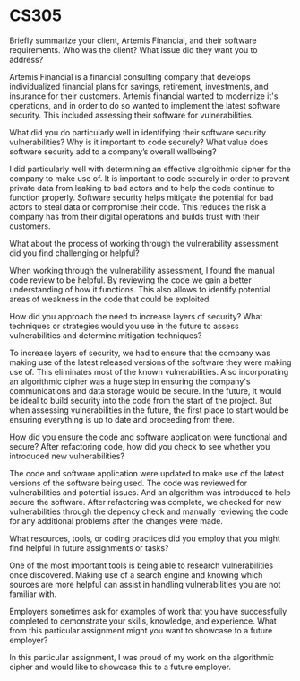 # CS305

Briefly summarize your client, Artemis Financial, and their software requirements. Who was the client? What issue did they want you to address?

Artemis Financial is a financial consulting company that develops individualized financial plans for savings, retirement, investments, and insurance for their customers. Artemis financial wanted to modernize it's operations, and in order to do so wanted to implement the latest software security. This included assessing their software for vulnerabilities.


What did you do particularly well in identifying their software security vulnerabilities? Why is it important to code securely? What value does software security add to a company’s overall wellbeing?

I did particularly well with determining an effective algroithmic cipher for the company to make use of. It is important to code securely in order to prevent private data from leaking to bad actors and to help the code continue to function properly. Software security helps mitigate the potential for bad actors to steal data or compromise their code. This reduces the risk a company has from their digital operations and builds trust with their customers.


What about the process of working through the vulnerability assessment did you find challenging or helpful?

When working through the vulnerability assessment, I found the manual code review to be helpful. By reviewing the code we gain a better understanding of how it functions. This also allows to identify potential areas of weakness in the code that could be exploited.


How did you approach the need to increase layers of security? What techniques or strategies would you use in the future to assess vulnerabilities and determine mitigation techniques?

To increase layers of security, we had to ensure that the company was making use of the latest released versions of the software they were making use of. This eliminates most of the known vulnerabilities. Also incorporating an algorithmic cipher was a huge step in ensuring the company's communications and data storage would be secure. In the future, it would be ideal to build security into the code from the start of the project. But when assessing vulnerabilities in the future, the first place to start would be ensuring everything is up to date and proceeding from there.


How did you ensure the code and software application were functional and secure? After refactoring code, how did you check to see whether you introduced new vulnerabilities?

The code and software application were updated to make use of the latest versions of the software being used. The code was reviewed for vulnerabilities and potential issues. And an algorithm was introduced to help secure the software. After refactoring was complete, we checked for new vulnerabilities through the depency check and manually reviewing the code for any additional problems after the changes were made.


What resources, tools, or coding practices did you employ that you might find helpful in future assignments or tasks?

One of the most important tools is being able to research vulnerabilities once discovered. Making use of a search engine and knowing which sources are more helpful can assist in handling vulnerabilities you are not familiar with. 


Employers sometimes ask for examples of work that you have successfully completed to demonstrate your skills, knowledge, and experience. What from this particular assignment might you want to showcase to a future employer?

In this particular assignment, I was proud of my work on the algorithmic cipher and would like to showcase this to a future employer. 
